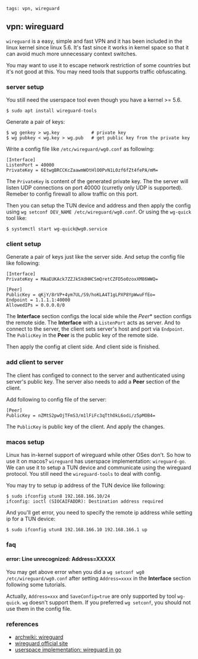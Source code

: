 ```metadata
tags: vpn, wireguard
```

## vpn: wireguard

`wireguard` is a easy, simple and fast VPN and it has been included in the linux kernel
 since linux 5.6. It's fast since it works in kernel space so that it can avoid much more
 unnecessary context switches.

You may want to use it to escape network restriction of some countries but it's not good
 at this. You may need tools that supports traffic obfuscating.

### server setup
You still need the userspace tool even though you have a kernel >= 5.6.

    $ sudo apt install wireguard-tools

Generate a pair of keys:

    $ wg genkey > wg.key            # private key
    $ wg pubkey < wg.key > wg.pub   # get public key from the private key

Write a config file like `/etc/wireguard/wg0.conf` as following:

```
[Interface]
ListenPort = 40000
PrivateKey = 6EtwgBRCCKcZaawmWOtHlO0PvN1L0zf6fZt4fePA/mM=
```

The `PrivateKey` is content of the generated private key. The the server will listen UDP
 connections on port 40000 (curretly only UDP is supported). Remeber to config firewall
 to allow traffic on this port.

Then you can setup the TUN device and address and then apply the config using
 `wg setconf DEV_NAME /etc/wireguard/wg0.conf`. Or using the `wg-quick` tool like:

    $ systemctl start wg-quick@wg0.service

### client setup
Generate a pair of keys just like the server side. And setup the config file like following:

```
[Interface]
PrivateKey = MAaEUKAck7ZZJk5XdHHCSmQretCZFD5o0zoxXM86WWQ=

[Peer]
PublicKey = qKjY/8rVP+4ym7UL/S9/hoKLA4T1gLPXP8YpWwuFfEo=
Endpoint = 1.1.1.1:40000
AllowedIPs = 0.0.0.0/0
```

The **Interface** section configs the local side while the *Peer** section configs the remote
 side. The **Interface** with a `ListenPort` acts as server. And to connect to the server,
 the client sets server's host and port via `Endpoint`. The `PublicKey` in the **Peer** is
 the public key of the remote side.

Then apply the config at client side. And client side is finished.

### add client to server
The client has configed to connect to the server and authenticated using server's public key.
The server also needs to add a **Peer** section of the client.

Add following to config file of the server:

```
[Peer]
PublicKey = nZMtS2pwOjTFmS3/m1lFiFc3qTthOkL6odi/z5pMOB4=
```

The `PublicKey` is public key of the client. And apply the changes.

### macos setup
Linux has in-kernel support of wireguard while other OSes don't. So how to use it on macos?
 `wireguard` has userspace implementation: `wireguard-go`. We can use it to setup a TUN
 device and communicate using the wireguard protocol. You still need the `wireguard-tools`
 to deal with config.

You may try to setup ip address of the TUN device like following:

    $ sudo ifconfig utun8 192.168.166.10/24
    ifconfig: ioctl (SIOCAIFADDR): Destination address required

And you'll get error, you need to specify the remote ip address while setting ip for a TUN device:

    $ sudo ifconfig utun8 192.168.166.10 192.168.166.1 up

### faq
#### error: Line unrecognized: Address=XXXXX
You may get above error when you did a `wg setconf wg0 /etc/wireguard/wg0.conf` after setting
`Address=xxxx` in the **Interface** section following some tutorials.

Actually, `Address=xxx` and `SaveConfig=true` are only supported by tool `wg-quick`. `wg`
 doesn't support them. If you preferred `wg setconf`, you should not use them in the config
 file.


### references
- [archwiki: wireguard](https://wiki.archlinux.org/index.php/WireGuard)
- [wireguard official site](https://www.wireguard.com/)
- [userspace implementation: wireguard in go](https://github.com/WireGuard/wireguard-go)
